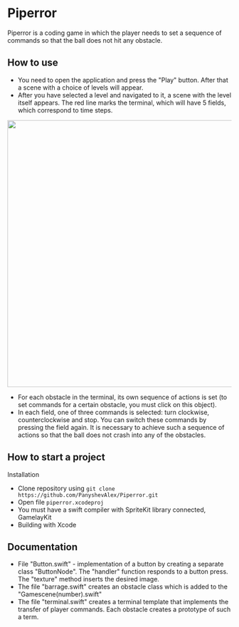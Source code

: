 # Piperror

Piperror is a coding game in which the player needs to set a sequence of commands so that the ball does not hit any obstacle.

## How to use

- You need to open the application and press the "Play" button. After that a scene with a choice of levels will appear.
- After you have selected a level and navigated to it, a scene with the level itself appears. The red line marks the terminal, which will have 5 fields, which correspond to time steps.

<img src="https://github.com/PanyshevAlex/Piperror/blob/master/pics/terminal.png?raw=true" height="600"/>

- For each obstacle in the terminal, its own sequence of actions is set (to set commands for a certain obstacle, you must click on this object).
- In each field, one of three commands is selected: turn clockwise, counterclockwise and stop. You can switch these commands by pressing the field again. It is necessary to achieve such a sequence of actions so that the ball does not crash into any of the obstacles.

## How to start a project

Installation
- Clone repository using ```git clone https://github.com/PanyshevAlex/Piperror.git```
- Open file ```piperror.xcodeproj```
- You must have a swift compiler with SpriteKit library connected, GamelayKit
- Building with Xcode

## Documentation

- File "Button.swift" - implementation of a button by creating a separate class "ButtonNode". The "handler" function responds to a button press. The "texture" method inserts the desired image.
- The file "barrage.swift" creates an obstacle class which is added to the "Gamescene(number).swift"
- The file "terminal.swift" creates a terminal template that implements the transfer of player commands. Each obstacle creates a prototype of such a term.
